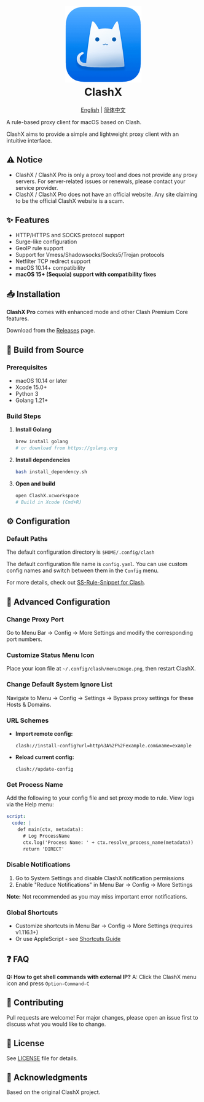 <h1 align="center">
  <img src="https://github.com/charlessnow/ClashX/raw/master/clashx.png" alt="Clash" width="200">
  <br>
  ClashX
  <br>
</h1>

<div align="center">

[English](README.md) | [简体中文](README_zh-CN.md)

</div>

A rule-based proxy client for macOS based on Clash.

ClashX aims to provide a simple and lightweight proxy client with an intuitive interface.

## ⚠️ Notice

- ClashX / ClashX Pro is only a proxy tool and does not provide any proxy servers. For server-related issues or renewals, please contact your service provider.
- ClashX / ClashX Pro does not have an official website. Any site claiming to be the official ClashX website is a scam.

## ✨ Features

- HTTP/HTTPS and SOCKS protocol support
- Surge-like configuration
- GeoIP rule support
- Support for Vmess/Shadowsocks/Socks5/Trojan protocols
- Netfilter TCP redirect support
- macOS 10.14+ compatibility
- **macOS 15+ (Sequoia) support with compatibility fixes**

## 📥 Installation

**ClashX Pro** comes with enhanced mode and other Clash Premium Core features.

Download from the [Releases](https://github.com/charlessnow/ClashX/releases) page.

## 🔨 Build from Source

### Prerequisites

- macOS 10.14 or later
- Xcode 15.0+
- Python 3
- Golang 1.21+

### Build Steps

1. **Install Golang**
   ```bash
   brew install golang
   # or download from https://golang.org
   ```

2. **Install dependencies**
   ```bash
   bash install_dependency.sh
   ```

3. **Open and build**
   ```bash
   open ClashX.xcworkspace
   # Build in Xcode (Cmd+R)
   ```

## ⚙️ Configuration

### Default Paths

The default configuration directory is `$HOME/.config/clash`

The default configuration file name is `config.yaml`. You can use custom config names and switch between them in the `Config` menu.

For more details, check out [SS-Rule-Snippet for Clash](https://github.com/Hackl0us/SS-Rule-Snippet/blob/master/LAZY_RULES/clash.yaml).

## 🔧 Advanced Configuration

### Change Proxy Port

Go to Menu Bar → Config → More Settings and modify the corresponding port numbers.

### Customize Status Menu Icon

Place your icon file at `~/.config/clash/menuImage.png`, then restart ClashX.

### Change Default System Ignore List

Navigate to Menu → Config → Settings → Bypass proxy settings for these Hosts & Domains.

### URL Schemes

- **Import remote config:**
  ```
  clash://install-config?url=http%3A%2F%2Fexample.com&name=example
  ```

- **Reload current config:**
  ```
  clash://update-config
  ```

### Get Process Name

Add the following to your config file and set proxy mode to rule. View logs via the Help menu:

```yaml
script:
  code: |
    def main(ctx, metadata):
      # Log ProcessName
      ctx.log('Process Name: ' + ctx.resolve_process_name(metadata))
      return 'DIRECT'
```

### Disable Notifications

1. Go to System Settings and disable ClashX notification permissions
2. Enable "Reduce Notifications" in Menu Bar → Config → More Settings

**Note:** Not recommended as you may miss important error notifications.

### Global Shortcuts

- Customize shortcuts in Menu Bar → Config → More Settings (requires v1.116.1+)
- Or use AppleScript - see [Shortcuts Guide](Shortcuts.md)

## ❓ FAQ

**Q: How to get shell commands with external IP?**
A: Click the ClashX menu icon and press `Option-Command-C`

## 🤝 Contributing

Pull requests are welcome! For major changes, please open an issue first to discuss what you would like to change.

## 📄 License

See [LICENSE](LICENSE) file for details.

## 🙏 Acknowledgments

Based on the original ClashX project.
